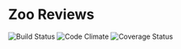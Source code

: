 # Zoo Reviews
![Build Status](https://codeship.com/projects/eb084420-250a-0134-e5e3-7683f31e7ecf/status?branch=master)
![Code Climate](https://codeclimate.com/github/dantediclemente/zoo-review.png)
![Coverage Status](https://coveralls.io/repos/dantediclemente/zoo-review/badge.png)
